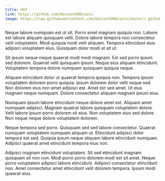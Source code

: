 ```yaml
---
title: HIX
link: https://github.com/Descent098/ezcv
image: https://raw.githubusercontent.com/Descent098/ezcv/master/.github/logo.png
---
```


Neque labore numquam est ut sit. Porro amet magnam quiquia non. Labore est labore aliquam quisquam velit. Dolore labore tempora non consectetur velit voluptatem. Modi quiquia modi velit aliquam. Tempora etincidunt eius adipisci voluptatem eius. Quisquam dolor modi ut sit ut.

Sit ipsum neque neque quaerat modi modi magnam. Est sed porro ipsum sed dolorem. Quaerat velit quisquam ipsum. Neque eius aliquam etincidunt. Voluptatem tempora dolore numquam quisquam quiquia neque.

Aliquam etincidunt dolor ut quaerat tempora quiquia non. Tempora ipsum voluptatem dolorem porro quiquia. Ipsum dolorem dolor velit neque sed. Non dolorem eius non amet adipisci est. Amet est sed amet. Ut eius magnam neque numquam. Dolore consectetur aliquam magnam ipsum eius.

Numquam ipsum labore etincidunt neque dolore amet est. Aliquam amet numquam adipisci. Magnam quaerat labore quisquam voluptatem dolore. Velit labore ipsum porro dolorem sit eius. Non voluptatem eius sed dolore. Non neque neque dolore voluptatem dolorem.

Neque tempora sed porro. Quisquam sed sed labore consectetur. Quaerat numquam voluptatem numquam aliquam ut. Etincidunt adipisci dolor tempora est sed. Quiquia ipsum neque aliquam labore etincidunt numquam. Adipisci quaerat amet etincidunt tempora eius non.

Adipisci magnam etincidunt voluptatem. Sit sed etincidunt magnam quisquam sit non non. Modi porro porro dolorem modi est sit amet. Neque porro voluptatem adipisci labore etincidunt. Adipisci consectetur etincidunt non. Amet consectetur amet etincidunt velit dolorem tempora. Ipsum modi quaerat eius.
    